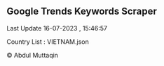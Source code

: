 

## Google Trends Keywords Scraper 
 
Last Update 16-07-2023 , 15:46:57

Country List :
VIETNAM.json



© Abdul Muttaqin 
